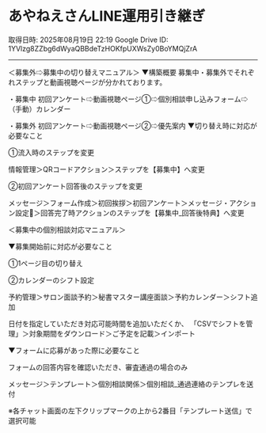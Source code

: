# あやねえさんLINE運用引き継ぎ

取得日時: 2025年08月19日 22:19
Google Drive ID: 1YVlzg8ZZbg6dWyaQBBdeTzHOKfpUXWsZy0BoYMQjZrA

---

＜募集外⇨募集中の切り替えマニュアル＞
▼構築概要
募集中・募集外でそれぞれステップと動画視聴ページが分かれております。

・募集中
初回アンケート⇨動画視聴ページ①⇨個別相談申し込みフォーム⇨（手動）カレンダー

・募集外
初回アンケート⇨動画視聴ページ②⇨優先案内
▼切り替え時に対応が必要なこと

①流入時のステップを変更

情報管理＞QRコードアクション＞ステップを【募集中】へ変更


②初回アンケート回答後のステップを変更

メッセージ＞フォーム作成＞初回挨拶＞初回アンケート＞メッセージ・アクション設定＞回答完了時アクションのステップを【募集中_回答後特典】へ変更



＜募集中の個別相談対応マニュアル＞

▼募集開始前に対応が必要なこと

①1ページ目の切り替え

②カレンダーのシフト設定

予約管理＞サロン面談予約＞秘書マスター講座面談＞予約カレンダー＞シフト追加

日付を指定していただき対応可能時間を追加いただくか、
「CSVでシフトを管理」＞対象期間をダウンロード＞ご予定を記載＞インポート

▼フォームに応募があった際に必要なこと

フォームの回答内容を確認いただき、審査通過の場合のみ

メッセージ＞テンプレート＞個別相談関係＞個別相談_通過連絡のテンプレを送付

※各チャット画面の左下クリップマークの上から2番目「テンプレート送信」で選択可能


